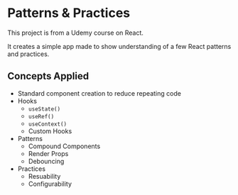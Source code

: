 # Patterns & Practices

This project is from a Udemy course on React.

It creates a simple app made to show understanding of a few React patterns and practices.

## Concepts Applied

- Standard component creation to reduce repeating code
- Hooks
  - `useState()`
  - `useRef()`
  - `useContext()`
  - Custom Hooks
- Patterns
  - Compound Components
  - Render Props
  - Debouncing
- Practices
  - Resuability
  - Configurability
